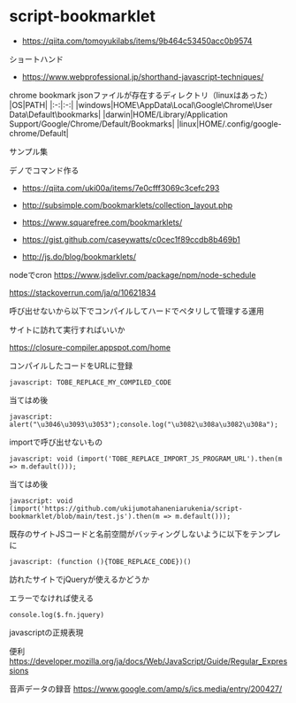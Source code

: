 # script-bookmarklet

- https://qiita.com/tomoyukilabs/items/9b464c53450acc0b9574

ショートハンド
- https://www.webprofessional.jp/shorthand-javascript-techniques/

chrome bookmark jsonファイルが存在するディレクトリ（linuxはあった）
|OS|PATH|
|:-:|:-:|
|windows|HOME\AppData\Local\Google\Chrome\User Data\Default\bookmarks|
|darwin|HOME/Library/Application Support/Google/Chrome/Default/Bookmarks|
|linux|HOME/.config/google-chrome/Default|

サンプル集

デノでコマンド作る
- https://qiita.com/uki00a/items/7e0cfff3069c3cefc293
- http://subsimple.com/bookmarklets/collection_layout.php

- https://www.squarefree.com/bookmarklets/

- https://gist.github.com/caseywatts/c0cec1f89ccdb8b469b1

- http://js.do/blog/bookmarklets/

nodeでcron
https://www.jsdelivr.com/package/npm/node-schedule


https://stackoverrun.com/ja/q/10621834

呼び出せないから以下でコンパイルしてハードでペタリして管理する運用

サイトに訪れて実行すればいいか

https://closure-compiler.appspot.com/home


コンパイルしたコードをURLに登録
```
javascript: TOBE_REPLACE_MY_COMPILED_CODE
```


当てはめ後
```
javascript: alert("\u3046\u3093\u3053");console.log("\u3082\u308a\u3082\u308a");
```

importで呼び出せないもの

```
javascript: void (import('TOBE_REPLACE_IMPORT_JS_PROGRAM_URL').then(m => m.default()));
```

当てはめ後

```
javascript: void (import('https://github.com/ukijumotahaneniarukenia/script-bookmarklet/blob/main/test.js').then(m => m.default()));
```

既存のサイトJSコードと名前空間がバッティングしないように以下をテンプレに

```
javascript: (function (){TOBE_REPLACE_CODE})()
```


訪れたサイトでjQueryが使えるかどうか

エラーでなければ使える
```
console.log($.fn.jquery)
```

javascriptの正規表現

便利
https://developer.mozilla.org/ja/docs/Web/JavaScript/Guide/Regular_Expressions


音声データの録音
https://www.google.com/amp/s/ics.media/entry/200427/
